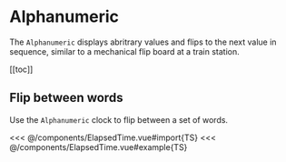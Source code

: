 <script setup lang="ts">
import ElapsedTime from '../components/ElapsedTime.vue';
import ElapsedTimeCountUp from '../components/ElapsedTimeCountUp.vue';
</script>

# Alphanumeric

The `Alphanumeric` displays abritrary values and flips to the next value in sequence, similar to a mechanical flip board at a train station.

[[toc]]

## Flip between words

Use the `Alphanumeric` clock to flip between a set of words.

<ElapsedTime />

<<< @/components/ElapsedTime.vue#import{TS}
<<< @/components/ElapsedTime.vue#example{TS}